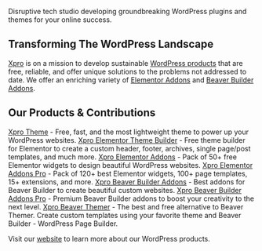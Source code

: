 Disruptive tech studio developing groundbreaking WordPress plugins and themes for your online success.

## Transforming The WordPress Landscape

[Xpro](https://www.wpxpro.com/) is on a mission to develop sustainable [WordPress products](https://www.wpxpro.com/products/?utm_source=github-repo&utm_medium=link&utm_campaign=readme) that are free, reliable, and offer unique solutions to the problems not addressed to date. We offer an enriching variety of [Elementor Addons](https://elementor.wpxpro.com/) and [Beaver Builder Addons](https://beaver.wpxpro.com/).

## Our Products & Contributions

[Xpro Theme](https://wordpress.org/themes/xpro/) - Free, fast, and the most lightweight theme to power up your WordPress websites.
[Xpro Elementor Theme Builder](https://wordpress.org/plugins/xpro-theme-builder/) - Free theme builder for Elementor to create a custom header, footer, archives, single page/post templates, and much more.
[Xpro Elementor Addons](https://wordpress.org/plugins/xpro-elementor-addons/) - Pack of 50+ free Elementor widgets to design beautiful WordPress websites.
[Xpro Elementor Addons Pro](https://elementor.wpxpro.com/premium/?utm_source=github-repo&utm_medium=link&utm_campaign=readme) - Pack of 120+ best Elementor widgets, 100+ page templates, 15+ extensions, and more.
[Xpro Beaver Builder Addons](https://wordpress.org/plugins/xpro-addons-beaver-builder-elementor/) - Best addons for Beaver Builder to create beautiful custom websites.
[Xpro Beaver Builder Addons Pro](https://beaver.wpxpro.com/?utm_source=github-repo&utm_medium=link&utm_campaign=readme) - Premium Beaver Builder addons to boost your creativity to the next level.
[Xpro Beaver Themer](https://beaver.wpxpro.com/xpro-theme-builder/?utm_source=github-repo&utm_medium=link&utm_campaign=readme) - The best and free alternative to Beaver Themer. Create custom templates using your favorite theme and Beaver Builder - WordPress Page Builder.

Visit our [website](https://www.wpxpro.com/?utm_source=github-repo&utm_medium=link&utm_campaign=readme) to learn more about our WordPress products.
